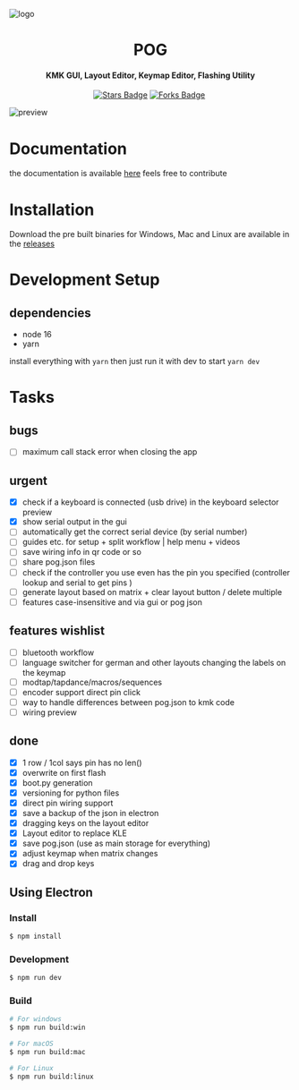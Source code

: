 ![logo](demo/pog-header.png?raw=true)
<h1 align="center">POG</h1>
<h4 align="center">
KMK GUI, Layout Editor, Keymap Editor, Flashing Utility
</h4>
<p align="center">
    <a href="https://github.com/JanLunge/pog/stargazers"><img src="https://img.shields.io/github/stars/JanLunge/pog" alt="Stars Badge"/></a>
    <a href="https://github.com/JanLunge/pog/network/members"><img src="https://img.shields.io/github/forks/JanLunge/pog" alt="Forks Badge"/></a>
    <img src="https://badgen.net/badge/version/v1.4.4" alt="">
</p>

![preview](demo/pog-screenshot.png?raw=true)

# Documentation
the documentation is available [here](https://github.com/JanLunge/pog-docs) feels free to contribute

# Installation
Download the pre built binaries for Windows, Mac and Linux are available in the [releases](https://github.com/JanLunge/pog/releases)

# Development Setup
## dependencies
* node 16
* yarn

install everything with
`yarn`
then just run it with dev to start
`yarn dev`


# Tasks
## bugs
- [ ] maximum call stack error when closing the app
## urgent
- [x] check if a keyboard is connected (usb drive) in the keyboard selector preview
- [x] show serial output in the gui
- [ ] automatically get the correct serial device (by serial number)
- [ ] guides etc. for setup + split workflow | help menu + videos
- [ ] save wiring info in qr code or so
- [ ] share pog.json files
- [ ] check if the controller you use even has the pin you specified (controller lookup and serial to get pins )
- [ ] generate layout based on matrix + clear layout button / delete multiple
- [ ] features case-insensitive and via gui or pog json

## features wishlist
- [ ] bluetooth workflow
- [ ] language switcher for german and other layouts changing the labels on the keymap
- [ ] modtap/tapdance/macros/sequences
- [ ] encoder support direct pin click
- [ ] way to handle differences between pog.json to kmk code
- [ ] wiring preview

## done
- [x] 1 row / 1col says pin has no len()
- [x] overwrite on first flash
- [x] boot.py generation
- [x] versioning for python files
- [x] direct pin wiring support
- [x] save a backup of the json in electron
- [x] dragging keys on the layout editor
- [x] Layout editor to replace KLE
- [x] save pog.json (use as main storage for everything)
- [x] adjust keymap when matrix changes
- [x] drag and drop keys

## Using Electron

### Install

```bash
$ npm install
```

### Development

```bash
$ npm run dev
```

### Build

```bash
# For windows
$ npm run build:win

# For macOS
$ npm run build:mac

# For Linux
$ npm run build:linux
```
